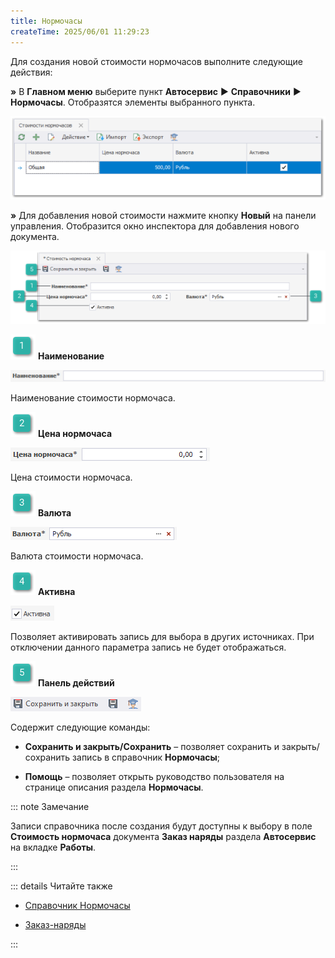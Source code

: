```yaml
---
title: Нормочасы
createTime: 2025/06/01 11:29:23
---
```

Для создания новой стоимости нормочасов выполните следующие действия:

**»** В **Главном меню** выберите пункт **Автосервис** ► **Справочники** ► **Нормочасы**. Отобразятся элементы выбранного пункта.

![](../../../assets/work/two/387.png)

**»** Для добавления новой стоимости нажмите кнопку **Новый** на панели управления. Отобразится окно инспектора для добавления нового документа.

![](../../../assets/work/two/388.png)

![](../../../assets/work/two/006.png) **Наименование**

![](../../../assets/work/two/389.png)

Наименование стоимости нормочаса.

![](../../../assets/work/two/008.png) **Цена нормочаса**

![](../../../assets/work/two/390.png)

Цена стоимости нормочаса.

![](../../../assets/work/two/009.png) **Валюта**

![](../../../assets/work/two/391.png)

Валюта стоимости нормочаса.

![](../../../assets/work/two/010.png) **Активна**

![](../../../assets/work/two/392.png)

Позволяет активировать запись для выбора в других источниках. При отключении данного параметра запись не будет отображаться.

![](../../../assets/work/two/011.png) **Панель действий**

![](../../../assets/work/two/393.png)

Содержит следующие команды:

- **Сохранить и закрыть/Сохранить** – позволяет сохранить и закрыть/сохранить запись в справочник **Нормочасы**;

- **Помощь** – позволяет открыть руководство пользователя на странице описания раздела **Нормочасы**.

::: note Замечание

Записи справочника после создания будут доступны к выбору в поле **Стоимость нормочаса** документа **Заказ наряды** раздела **Автосервис** на вкладке **Работы**.

:::

::: details Читайте также

- [Справочник Нормочасы](../../../specification/avtoservis/spravochniki/normochasy.md)

- [Заказ-наряды](../../../specification/avtoservis/zakaz-naryady.md)

:::